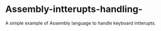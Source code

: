 # Assembly-intterupts-handling-
A simple example of Assembly language to handle keyboard intterupts.
